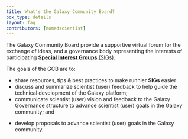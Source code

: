 ```yaml
---
title: What's the Galaxy Community Board?
box_type: details
layout: faq
contributors: [nomadscientist]
---
```


The Galaxy Community Board provide a supportive virtual forum for the exchange of ideas, and a governance body representing the interests of participating [**Special Interest Groups** (SIGs)](https://galaxyproject.org/community/sig/).

The goals of the GCB are to:

 - share resources, tips & best practices to make runnier **SIGs** easier
 - discuss and summarize scientist (user) feedback to help guide the technical development of the Galaxy platform;
 - communicate scientist (user) vision and feedback to the Galaxy Governance structure to advance scientist (user) goals in the Galaxy community; and
 * develop proposals to advance scientist (user) goals in the Galaxy community.
